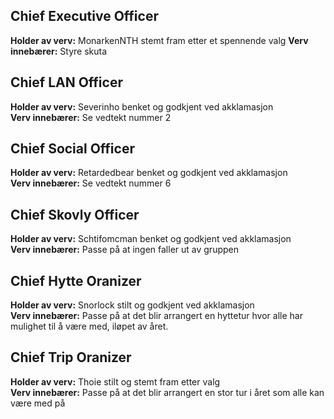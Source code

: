 ## Chief Executive Officer

**Holder av verv:** MonarkenNTH stemt fram etter et spennende valg
**Verv innebærer:** Styre skuta

## Chief LAN Officer
**Holder av verv:** Severinho benket og godkjent ved akklamasjon   
**Verv innebærer:** Se vedtekt nummer 2

## Chief Social Officer

**Holder av verv:** Retardedbear benket og godkjent ved akklamasjon   
**Verv innebærer:** Se vedtekt nummer 6

## Chief Skovly Officer

**Holder av verv:** Schtifomcman benket og godkjent ved akklamasjon   
**Verv innebærer:** Passe på at ingen faller ut av gruppen

## Chief Hytte Oranizer

**Holder av verv:** Snorlock stilt og godkjent ved akklamasjon   
**Verv innebærer:** Passe på at det blir arrangert en hyttetur hvor alle har mulighet til å være med, iløpet av året.

## Chief Trip Oranizer

**Holder av verv:** Thoie stilt og stemt fram etter valg   
**Verv innebærer:** Passe på at det blir arrangert en stor tur i året som alle kan være med på
